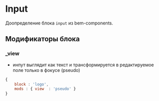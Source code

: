 # Input

Доопределение блока `input` из bem-components.

## Модификаторы блока

### _view

- инпут выглядит как текст и трансформируется в редактируемое поле только в фокусе (pseudo)

``` js
{
    block : 'logo',
    mods : { view  : 'pseudo' }
}
```
